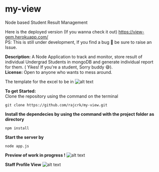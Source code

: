 # my-view
Node based Student Result Management

Here is the deployed version (If you wanna check it out)
https://view-gem.herokuapp.com/ <br>
PS: This is still under development, If you find a bug 🐛 be sure to raise an Issue.

<b>Description:</b> A Node Application to track and monitor, store result of individual Undergrad Students in mongoDB and generate individual report for them. ( Yikes! If you're a student, Sorry buddy 😅).<br>
<strong>License:</strong> Open to anyone who wants to mess around.<br>

The template for the excel to be in 
![alt text](https://github.com/rajcrk/my-view/blob/master/git-template.png)

<b>To get Started:</b><br>
Clone the repository using the command on the terminal
```
git clone https://github.com/rajcrk/my-view.git
```

<b>Install the dependecies by using the command with the project folder as directory</b>
```
npm install
```

<b>Start the server by</b>
```
node app.js
```
<b>Preview of work in progress !</b>
![alt text](https://github.com/rajcrk/my-view/blob/master/READ_Images/screencapture-localhost-3300-1521829221059.png)

<b>Staff Profile View</b>
![alt text](https://github.com/rajcrk/my-view/blob/master/READ_Images/screencapture-localhost-3300-my-user-profile-5a82f85692cd2b02d23e594c-1521997262410.png)
